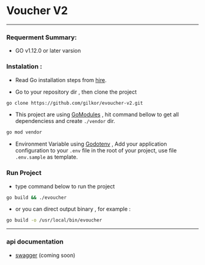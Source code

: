 # Voucher V2
----------
### Requerment Summary:

 * GO v1.12.0 or later varsion

### Instalation :
* Read Go installation steps from [hire](golang.org/doc/install).

* Go to your repository dir , then clone the project
```sh
go clone https://github.com/gilkor/evoucher-v2.git
```
* This project are using [GoModules](https://github.com/golang/go/wiki/Modules) , hit command bellow to get all dependenciess and create `./vendor` dir.
```sh
go mod vendor
```


* Environment Variable using [Godotenv](https://github.com/joho/godotenv) , Add your application configuration to your `.env` file in the root of your project, use file `.env.sample` as template.

### Run Project
* type command below to run the project
```sh
go build && ./evoucher
```
* or you can direct output binary , for example :
```sh
go build -o /usr/local/bin/evoucher
```
----
### api documentation
* [swagger](https://swaggerhub.com/apis/malfanmh/e-voucher/v1) (coming soon)
